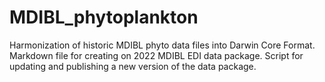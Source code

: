 # MDIBL_phytoplankton
Harmonization of historic MDIBL phyto data files into Darwin Core Format. 
Markdown file for creating on 2022 MDIBL EDI data package. 
Script for updating and publishing a new version of the data package.

